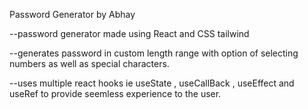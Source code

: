 Password Generator by Abhay

--password generator made using React and CSS tailwind

--generates password in custom length range with option of selecting numbers as well as special characters.

--uses multiple react hooks ie useState , useCallBack , useEffect and useRef to provide seemless experience to the user.


